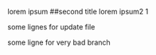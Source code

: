 lorem ipsum 
##second title
lorem ipsum2 1



some lignes for update file

some ligne for very bad branch
